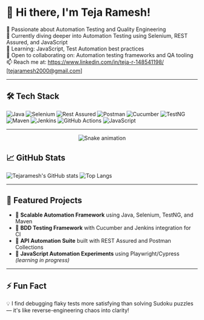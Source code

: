 # 👋 Hi there, I'm Teja Ramesh!

🎯 Passionate about Automation Testing and Quality Engineering  
💼 Currently diving deeper into Automation Testing using Selenium, REST Assured, and JavaScript  
🌱 Learning: JavaScript, Test Automation best practices  
🤝 Open to collaborating on: Automation testing frameworks and QA tooling  
📫 Reach me at: https://www.linkedin.com/in/teja-r-148541198/  [tejaramesh2000@gmail.com]

---

## 🛠️ Tech Stack

![Java](https://img.shields.io/badge/Java-007396?style=flat&logo=java&logoColor=white)
![Selenium](https://img.shields.io/badge/Selenium-43B02A?style=flat&logo=selenium&logoColor=white)
![Rest Assured](https://img.shields.io/badge/Rest--Assured-6DB33F?style=flat&logo=java&logoColor=white)
![Postman](https://img.shields.io/badge/Postman-FF6C37?style=flat&logo=postman&logoColor=white)
![Cucumber](https://img.shields.io/badge/Cucumber-23D96C?style=flat&logo=cucumber&logoColor=white)
![TestNG](https://img.shields.io/badge/TestNG-FF0000?style=flat&logo=java&logoColor=white)
![Maven](https://img.shields.io/badge/Maven-C71A36?style=flat&logo=apachemaven&logoColor=white)
![Jenkins](https://img.shields.io/badge/Jenkins-D24939?style=flat&logo=jenkins&logoColor=white)
![GitHub Actions](https://img.shields.io/badge/GitHub--Actions-2088FF?style=flat&logo=github-actions&logoColor=white)
![JavaScript](https://img.shields.io/badge/JavaScript-F7DF1E?style=flat&logo=javascript&logoColor=black)


---

<!-- Snake Game Repo View -->

<div align="center">
  <img src="https://profile-readme-generator.com/assets/snake.svg" alt="Snake animation" />
</div>

## 📈 GitHub Stats

![Tejaramesh's GitHub stats](https://github-readme-stats.vercel.app/api?username=Tejaramesh&show_icons=true&theme=radical)
![Top Langs](https://github-readme-stats.vercel.app/api/top-langs/?username=Tejaramesh&layout=compact&theme=radical)

---

## 📌 Featured Projects

- 🔧 **Scalable Automation Framework** using Java, Selenium, TestNG, and Maven  
- 🧪 **BDD Testing Framework** with Cucumber and Jenkins integration for CI  
- 🔬 **API Automation Suite** built with REST Assured and Postman Collections  
- 🚀 **JavaScript Automation Experiments** using Playwright/Cypress *(learning in progress)*

---

## ⚡ Fun Fact

💡 I find debugging flaky tests more satisfying than solving Sudoku puzzles — it's like reverse-engineering chaos into clarity!

